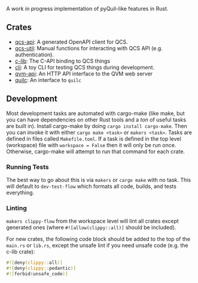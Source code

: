 A work in progress implementation of pyQuil-like features in Rust.

## Crates

- [qcs-api](./qcs-api/README.md): A generated OpenAPI client for QCS.
- [qcs-util](./qcs-util/README.md): Manual functions for interacting with QCS API (e.g. authentication).
- [c-lib](./c-lib/README.md): The C-API binding to QCS things
- [cli](./cli/README.md): A toy CLI for testing QCS things during development.
- [qvm-api](./qvm-api/README.md): An HTTP API interface to the QVM web server
- [quilc](./quilc/README.md): An interface to `quilc`

## Development

Most development tasks are automated with cargo-make (like make, but you can have dependencies on other Rust tools and a _ton_ of useful tasks are built in). Install cargo-make by doing `cargo install cargo-make`. Then you can invoke it with either `cargo make <task>` or `makers <task>`. Tasks are defined in files called `Makefile.toml`. If a task is defined in the top level (workspace) file with `workspace = False` then it will only be run once. Otherwise, cargo-make will attempt to run that command for each crate.

### Running Tests

The best way to go about this is via `makers` or `cargo make` with no task. This will default to `dev-test-flow` which formats all code, builds, and tests everything.

### Linting

`makers clippy-flow` from the workspace level will lint all crates except generated ones (where `#![allow(clippy::all)]` should be included).

For new crates, the following code block should be added to the top of the `main.rs` or `lib.rs`, except the unsafe lint if you need unsafe code (e.g. the c-lib crate):

```rust
#![deny(clippy::all)]
#![deny(clippy::pedantic)]
#![forbid(unsafe_code)]
```